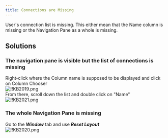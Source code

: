 ```yaml
---
title: Connections are Missing
---
```

User's connection list is missing. This either mean that the Name column is missing or the Navigation Pane as a whole is missing.
## Solutions
### The navigation pane is visible but the list of connections is missing
Right-click where the Column name is supposed to be displayed and click on Column Chooser  
![!!KB2019.png](/img/en/kb/KB2019.png)  
From there, scroll down the list and double click on "Name"  
![!!KB2021.png](/img/en/kb/KB2021.png)
### The whole Navigation Pane is missing
Go to the ***Window***   tab and use ***Reset Layout***  
![!!KB2020.png](/img/en/kb/KB2020.png)
